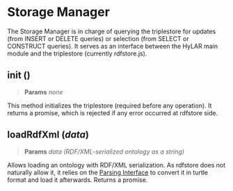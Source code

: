 # Storage Manager

The Storage Manager is in charge of querying the triplestore for updates (from INSERT or DELETE queries) or selection (from SELECT or CONSTRUCT queries). It serves as an interface between the HyLAR main module and the triplestore (currently rdfstore.js).

## init ()

> **Params**
>   *none*

This method initializes the triplestore (required before any operation). It returns a promise, which is rejected if any error occurred at rdfstore side.

## loadRdfXml (*data*)

> **Params**
>   *data (RDF/XML-serialized ontology as a string)*

Allows loading an ontology with RDF/XML serialization. As rdfstore does not naturally allow it, it relies on the [Parsing Interface](#pars) to convert it in turtle format and load it afterwards. Returns a promise.